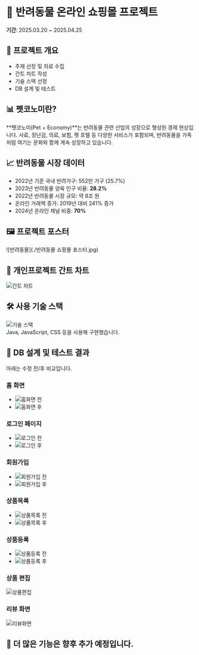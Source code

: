 # 🐾 반려동물 온라인 쇼핑몰 프로젝트

**기간**: 2025.03.20 ~ 2025.04.25

## 📌 프로젝트 개요
- 주제 선정 및 자료 수집
- 간트 차트 작성
- 기술 스택 선정
- DB 설계 및 테스트

## 📊 펫코노미란?
**펫코노미(Pet + Economy)**는 반려동물 관련 산업의 성장으로 형성된 경제 현상입니다. 사료, 장난감, 의료, 보험, 펫 호텔 등 다양한 서비스가 포함되며, 반려동물을 가족처럼 여기는 문화와 함께 계속 성장하고 있습니다.

## 📈 반려동물 시장 데이터
- 2022년 기준 국내 반려가구: 552만 가구 (25.7%)
- 2023년 반려동물 양육 인구 비율: **28.2%**
- 2022년 반려동물 시장 규모: 약 8조 원
- 온라인 거래액 증가: 2019년 대비 241% 증가
- 2024년 온라인 채널 비중: **70%**

## 🖼️ 프로젝트 포스터
![반려동물](./반려동물 쇼핑몰 포스터.jpg)

## 📅 개인프로젝트 간트 차트
![간트 차트](./개인프로젝트(PetShop)-001.png)

## 🛠️ 사용 기술 스택
![기술 스택](./java.jpg)  
Java, JavaScript, CSS 등을 사용해 구현했습니다.

## 🧪 DB 설계 및 테스트 결과
아래는 수정 전/후 비교입니다.

### 홈 화면
- ![홈화면 전](./홈화면(전).jpg)
- ![홈화면 후](./홈화면.jpg)

### 로그인 페이지
- ![로그인 전](./로그인페이지(전).jpg)
- ![로그인 후](./로그인.jpg)

### 회원가입
- ![회원가입 전](./회원가입(전).jpg)
- ![회원가입 후](./회원가입.jpg)

### 상품목록
- ![상품목록 전](./상품목록(전).jpg)
- ![상품목록 후](./상품목록.jpg)

### 상품등록
- ![상품등록 전](./상품등록(전).jpg)
- ![상품등록 후](./상품등록.jpg)

### 상품 편집
![상품편집](./상품편집.jpg)

### 리뷰 화면
![리뷰화면](./리뷰화면.jpg)

## 📌 더 많은 기능은 향후 추가 예정입니다.
